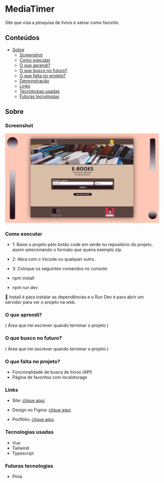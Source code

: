 # MediaTimer

 Site que visa a pesquisa de livros e salvar como favorito.

## Conteúdos

- [Sobre](#Sobre)
  - [Screenshot](#screenshot)
  - [Como executar](#Como-executar)
  - [O que aprendi?](#O-que-aprendi?)
  - [O que busco no futuro?](#O-que-busco-no-futuro?)
  - [O que falta no projeto?](#O-que-falta-no-projeto?)
  - [Demonstração](#demonstração)
  - [Links](#links)
  - [Tecnologias usadas](#Tecnologias-usadas)
  - [Futuras tecnologias](#Futuras-tecnologias)

## Sobre

### Screenshot

![](./src/assets/images/screenshot.jpg)

### Como executar 

- 1: Baixe o projeto pelo botão code em verde no repositório do projeto, assim selecionando o formato que queira exemplo zip.
- 2: Abra com o Vscode ou qualquer outro.
- 3: Coloque os seguintes comandos no console:

- npm install
- npm run dev

🚨 Install é para instalar as dependências e o Run Dev é para abrir um servidor para ver o projeto na web.

### O que aprendi?

 ( Área que irei escrever quando terminar o projeto )

### O que busco no futuro?

  ( Área que irei escrever quando terminar o projeto )

### O que falta no projeto?

- Funcionalidade de busca de livros (API)
- Página de favoritos com localstorage

### Links

- Site: [clique aqui](e-books-web.vercel.app).

- Design no Figma: [clique aqui](https://www.figma.com/file/GrGuOJvXLsZbMAGJY7DkIS/e-books?type=design&node-id=17%3A57&t=DfOwYh2vKz9SXIGF-1).

- Portfólio: [clique aqui](https://henriqueamascarin.vercel.app).

### Tecnologias usadas

- Vue
- Tailwind
- Typescript

### Futuras tecnologias

- Pinia
